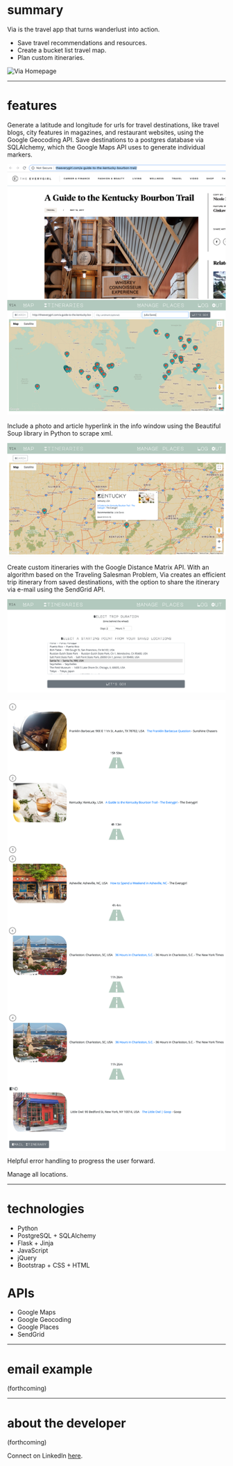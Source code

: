 # summary

Via is the travel app that turns wanderlust into action.
* Save travel recommendations and resources.
* Create a bucket list travel map.
* Plan custom itineraries.

![Via Homepage](/static/images/README/home.png)
***

# features

Generate a latitude and longitude for urls for travel destinations, like travel blogs, city features in magazines, and restaurant websites, using the Google Geocoding API. Save destinations to a postgres database via SQLAlchemy, which the Google Maps API uses to generate individual markers.

![3](/static/images/README/3.png)
![1](/static/images/README/1.png)

Include a photo and article hyperlink in the info window using the Beautiful Soup library in Python to scrape xml.

![2](/static/images/README/2.png)

Create custom itineraries with the Google Distance Matrix API. With an algorithm based on the Traveling Salesman Problem, Via creates an efficient trip itinerary from saved destinations, with the option to share the itinerary via e-mail using the SendGrid API. 

![4](/static/images/README/4.png)


<p align="center" <img src="/static/images/README/5.png" width="600"></p>
<img src="/static/images/README/6.png" align="center" width="600">
<img src="/static/images/README/7.png" align="center" width="600">
<img src="/static/images/README/8.png" align="center" width="600">

Helpful error handling to progress the user forward.

Manage all locations.


***

# technologies

* Python
* PostgreSQL + SQLAlchemy
* Flask + Jinja
* JavaScript
* jQuery
* Bootstrap + CSS + HTML

# APIs

* Google Maps
* Google Geocoding
* Google Places
* SendGrid
***

# email example

(forthcoming)

***

# about the developer

(forthcoming)

Connect on LinkedIn [here](https://www.linkedin.com/in/formanerin/).